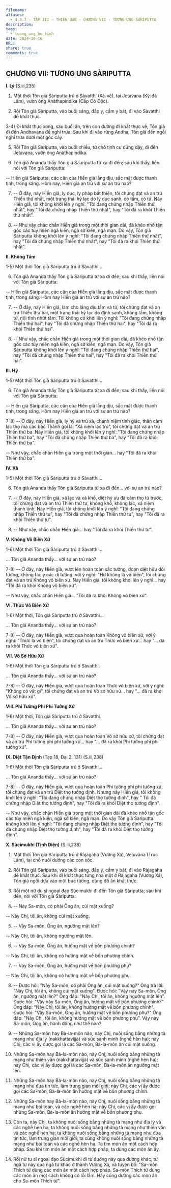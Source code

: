 ```yaml
---
filename: 
aliases:
  - 4.3.7 - TẬP III – THIÊN UẨN - CHƯƠNG VII - TƯƠNG ƯNG SÀRIPUTTA
description: 
tags:
  - tuong_ung_bo_kinh
date: 2024-10-16
URL: 
share: true
comments: true
---
```

## CHƯƠNG VII: TƯƠNG ƯNG SÀRIPUTTA

**I. Lý** (S.iii,235)

1) Một thời Tôn giả Sàriputta trú ở Sàvatthi (Xá-vệ), tại Jetavana (Kỳ-đà Lâm), vườn ông Anàthapindika (Cấp Cô Ðộc).

2) Rồi Tôn giả Sàriputta, vào buổi sáng, đắp y, cầm y bát, đi vào Sàvatthi để khất thực.

3-4) Ði khất thực xong, sau buổi ăn, trên con đường đi khất thực về, Tôn giả đi đến Andhavana để nghỉ trưa. Sau khi đi vào rừng Andha, Tôn giả đến ngồi nghỉ trưa dưới một gốc cây.

5) Rồi Tôn giả Sàriputta, vào buổi chiều, từ chỗ tịnh cư đứng dậy, đi đến Jetavana, vườn ông Anàthapindika.

6) Tôn giả Ananda thấy Tôn giả Sàariputta từ xa đi đến; sau khi thấy, liền nói với Tôn giả Sàriputta:

-- Hiền giả Sàriputta, các căn của Hiền giả lắng dịu, sắc mặt được thanh tịnh, trong sáng. Hôm nay, Hiền giả an trú với sự an trú nào?

7) -- Ở đây, này Hiền giả, ly dục, ly pháp bất thiện, tôi chứng đạt và an trú Thiền thứ nhất, một trạng thái hỷ lạc do ly dục sanh, có tầm, có tứ. Này Hiền giả, tôi không khởi lên ý nghĩ: "Tôi đang chứng nhập Thiền thứ nhất", hay "Tôi đã chứng nhập Thiền thứ nhất", hay "Tôi đã ra khỏi Thiền thứ nhất".

8) -- Như vậy chắc chắn Hiền giả trong một thời gian dài, đã khéo nhổ tận gốc các tùy miên ngã kiến, ngã sở kiến, ngã mạn. Do vậy, Tôn giả Sàriputta không khởi lên ý nghĩ: "Tôi đang chứng nhập Thiền thứ nhất", hay "Tôi đã chứng nhập Thiền thứ nhất", hay "Tôi đã ra khỏi Thiền thứ nhất".

**II. Không Tầm**

1-5) Một thời Tôn giả Sàriputta trú ở Sàvatthi...

6) Tôn giả Ananda thấy Tôn giả Sàriputta từ xa đi đến; sau khi thấy, liền nói với Tôn giả Sàriputta:

-- Hiền giả Sàriputta, các căn của Hiền giả lắng dịu, sắc mặt được thanh tịnh, trong sáng. Hôm nay Hiền giả an trú với sự an trú nào?

7) -- Ở đây, này Hiền giả, làm cho lắng dịu tầm và tứ, tôi chứng đạt và an trú Thiền thứ hai, một trạng thái hỷ lạc do định sanh, không tầm, không tứ, nội tĩnh nhứt tâm. Tôi không có khởi lên ý nghĩ: "Tôi đang chứng nhập Thiền thứ hai", hay "Tôi đã chứng nhập Thiền thứ hai", hay "Tôi đã ra khỏi Thiền thứ hai".

8) -- Như vậy, chắc chắn Hiền giả trong một thời gian dài, đã khéo nhổ tận gốc các tùy miên ngã kiến, ngã sở kiến, ngã mạn. Do vậy, Tôn giả Sàriputta không khởi lên ý nghĩ: "Tôi đang chứng nhập Thiền thứ hai", hay "Tôi đã chứng nhập Thiền thứ hai", hay "Tôi đã ra khỏi Thiền thứ hai".

**III. Hỷ**

1-5) Một thời Tôn giả Sàriputta trú ở Savatthi...

6) Tôn giả Ananda thấy Tôn giả Sàriputta từ xa đi đến; sau khi thấy, liền nói với Tôn giả Sàriputta:

-- Hiền giả Sàriputta, các căn của Hiền giả lắng dịu, sắc mặt được thanh tịnh, trong sáng. Hôm nay Hiền giả an trú với sự an trú nào?

7-8) -- Ở đây, này Hiền giả, ly hỷ và trú xả, chánh niệm tỉnh giác, thân cảm lạc thọ mà các bậc Thánh gọi là: "Xả niệm lạc trú", tôi chứng đạt và an trú Thiền thứ ba. Này Hiền giả, tôi không khởi lên ý nghĩ: "Tôi đang chứng nhập Thiền thứ ba", hay "Tôi đã chứng nhập Thiền thứ ba", hay "Tôi đã ra khỏi Thiền thứ ba".

-- Như vậy, chắc chắn Hiền giả trong một thời gian... hay "Tôi đã ra khỏi Thiền thứ ba".

**IV. Xả**

1-5) Một thời Tôn giả Sàriputta trú ở Sàvatthi...

6) Tôn giả Ananda thấy Tôn giả Sàriputta từ xa đi đến... với sự an trú nào?

7) -- Ở đây, này Hiền giả, xả lạc và xả khổ, diệt hỷ ưu đã cảm thọ từ trước, tôi chứng đạt và an trú Thiền thứ tư, không khổ, không lạc, xả niệm thanh tịnh. Này Hiền giả, tôi không khởi lên ý nghĩ: "Tôi đang chứng nhập Thiền thứ tư", hay "Tôi đã chứng nhập Thiền thứ tư", hay "Tôi đã ra khỏi Thiền thứ tư".

8) -- Như vậy, chắc chắn Hiền giả... hay "Tôi đã ra khỏi Thiền thứ tư".

**V. Không Vô Biên Xứ**

1-6) Một thời Tôn giả Sàriputta trú ở Sàvatthi...

... Tôn giả Ananda thấy... với sự an trú nào?

7-8) -- Ở đây, này Hiền giả, vượt lên hoàn toàn sắc tưởng, đoạn diệt hữu đối tưởng, không tác ý các dị tưởng, với ý nghĩ: "Hư không là vô biên", tôi chứng đạt và an trú Không vô biên xứ. Này Hiền giả, tôi không khởi lên ý nghĩ... hay "Tôi đã ra khỏi Không vô biên xứ".

-- Như vậy, chắc chắn Hiền giả... "Tôi đã ra khỏi Không vô biên xứ".

**VI. Thức Vô Biên Xứ**

1-6) Một thời, Tôn giả Sàriputta trú ở Sàvatthi...

... Tôn giả Ananda thấy... với sự an trú nào?

7-8) -- Ở đây, này Hiền giả, vượt qua hoàn toàn Không vô biên xứ, với ý nghĩ: "Thức là vô biên", tôi chứng đạt và an trú Thức vô biên xứ... hay "... đã ra khỏi Thức vô biên xứ".

**VII. Vô Sở Hữu Xứ**

1-6) Một thời Tôn giả Sàriputta trú ở Sàvatthi.

... Tôn giả Ananda thấy... với sự an trú nào?

7-8) -- Ở đây, này Hiền giả, vượt qua hoàn toàn Thức vô biên xứ, với ý nghĩ: "Không có vật gì", tôi chứng đạt và an trú Vô sở hữu xứ... hay "... đã ra khỏi Vô sở hữu xứ".

**VIII. Phi Tưởng Phi Phi Tưởng Xứ**

1-6) Một thời, Tôn giả Sàriputta trú ở Sàvatthi.

... Tôn giả Ananda thấy... với sự an trú nào?

7-8) -- Ở đây, này Hiền giả, vượt qua hoàn toàn Vô sở hữu xứ, tôi chứng đạt và an trú Phi tưởng phi phi tưởng xứ... hay "... đã ra khỏi Phi tưởng phi phi tưởng xứ".

**IX. Diệt Tận Ðịnh** (Tạp 18, Ðại 2, 131) (S.iii,238)

1-6) Một thời Tôn giả Sàriputta trú ở Sàvatthi...

... Tôn giả Ananda thấy... với sự an trú nào?

7-8) -- Ở đây, này Hiền giả, vượt qua hoàn toàn Phi tưởng phi phi tưởng xứ, tôi chứng đạt và an trú Diệt thọ tưởng định. Nhưng này Hiền giả, tôi không khởi lên ý nghĩ: "Tôi đang chứng nhập Diệt thọ tưởng định", hay " Tôi đã chứng nhập Diệt thọ tưởng định", hay "Tôi đã ra khỏi Diệt thọ tưởng định".

-- Như vậy, chắc chắn Hiền giả trong một thời gian dài đã khéo nhổ tận gốc các tùy miên ngã kiến, ngã sở kiến, ngã mạn. Do vậy Tôn giả Sàriputta không khởi lên ý nghĩ: "Tôi đang chứng nhập Diệt thọ tưởng định", hay "Tôi đã chứng nhập Diệt thọ tưởng định", hay "Tôi đã ra khỏi Diệt thọ tưởng định".

**X. Sùcimukhi (Tịnh Diện)** (S.iii,238)

1) Một thời Tôn giả Sàriputta trú ở Ràjagaha (Vương Xá), Veluvana (Trúc Lâm), tại chỗ nuôi dưỡng các con sóc.

2) Rồi Tôn giả Sàriputta, vào buổi sáng. đắp y, cầm y bát, đi vào Ràjagaha để khất thực. Sau khi đi khất thực từng nhà một ở Ràjagaha (Vương Xá), Tôn giả ngồi dựa vào một bức tường, dùng đồ ăn khất thực.

3) Rồi một nữ du sĩ ngoại đạo Sùcimukhi đi đến Tôn giả Sàriputta; sau khi đến, nói với Tôn giả Sàriputta:

4) -- Này Sa-môn, có phải Ông ăn, cúi mặt xuống?

-- Này Chị, tôi ăn, không cúi mặt xuống.

5) -- Vậy Sa-môn, Ông ăn, ngưỡng mặt lên?

-- Này Chị, tôi ăn, không ngưỡng mặt lên.

6) -- Vậy Sa-môn, Ông ăn, hướng mặt về bốn phương chính?

-- Này Chị, tôi ăn, không có hướng mặt về bốn phương chính.

7) -- Vậy Sa-môn, Ông ăn, hướng mặt về bốn phương phụ?

-- Này Chị, tôi ăn, không có hướng mặt về bốn phương phụ.

8) -- Ðược hỏi: "Này Sa-môn, có phải Ông ăn, cúi mặt xuống?" Ông trả lời: "Này Chị, tôi ăn, không cúi mặt xuống". Ðược hỏi: "Vậy này Sa-môn, Ông ăn, ngưỡng mặt lên?" Ông đáp: "Này Chị, tôi ăn, không ngưỡng mặt lên". Ðược hỏi: "Vậy này Sa-môn, Ông ăn, hướng mặt về bốn phương chính?" Ông đáp: "Này Chị, tôi ăn, không hướng mặt về bốn phương chính". Ðược hỏi: "Vậy Sa-môn, Ông ăn, hướng mặt về bốn phương phụ?" Ông đáp: "Này Chị, tôi ăn, không hướng mặt về bốn phương phụ". Vậy này Sa-môn, Ông ăn, hành động như thế nào?

9) -- Những Sa-môn hay Bà-la-môn nào, này Chị, nuôi sống bằng những tà mạng như địa lý (nakkhattavijjà) và súc sanh minh (nghề hèn hạ); này Chị, các vị ấy được gọi là các Sa-môn, Bà-la-môn ăn cúi mặt xuống.

10) Những Sa-môn hay Bà-la-môn nào, này Chị, nuôi sống bằng những tà mạng như thiên văn (nakkhattavijjà) và súc sanh minh (nghề hèn hạ); này Chị, các vị ấy được gọi là các Sa-môn, Bà-la-môn ăn ngưỡng mặt lên.

11) Những Sa-môn hay Bà-la-môn nào, này Chị, nuôi sống bằng những tà mạng như đưa tin tức, làm trung gian môi giới; này Chị, các vị ấy được gọi các Sa-môn, Bà-la-môn ăn hướng mặt về bốn phương chính.

12) Những Sa-môn hay Bà-la-môn nào, này Chị, nuôi sống bằng những tà mạng như bói toán, và các nghề hèn hạ; này Chị, các vị ấy được gọi những Sa-môn, Bà-la-môn ăn hướng mặt về bốn phương phụ.

13) Còn ta, này Chị, ta không nuôi sống bằng những tà mạng như địa lý và các nghề hèn hạ; ta không nuôi sống bằng những tà mạng như thiên văn và các nghề hèn hạ; ta không nuôi sống bằng những tà mạng như đưa tin tức, làm trung gian môi giới; ta cũng không nuôi sống bằng những tà mạng như bói toán và các nghề hèn hạ. Ta tìm món ăn một cách hợp pháp. Sau khi tìm món ăn một cách hợp pháp, ta dùng các món ăn ấy.

14) Rồi nữ tu sĩ ngoại đạo Sùcimukhi đi từ đường này qua đường khác, từ ngã tư này qua ngã tư khác ở thành Vương Xá, và tuyên bố: "Sa-môn Thích tử dùng các món ăn một cách hợp pháp. Sa-môn Thích tử dùng các món ăn một cách không có lỗi lầm. Hãy cúng dường các món ăn cho Sa-môn Thích tử".